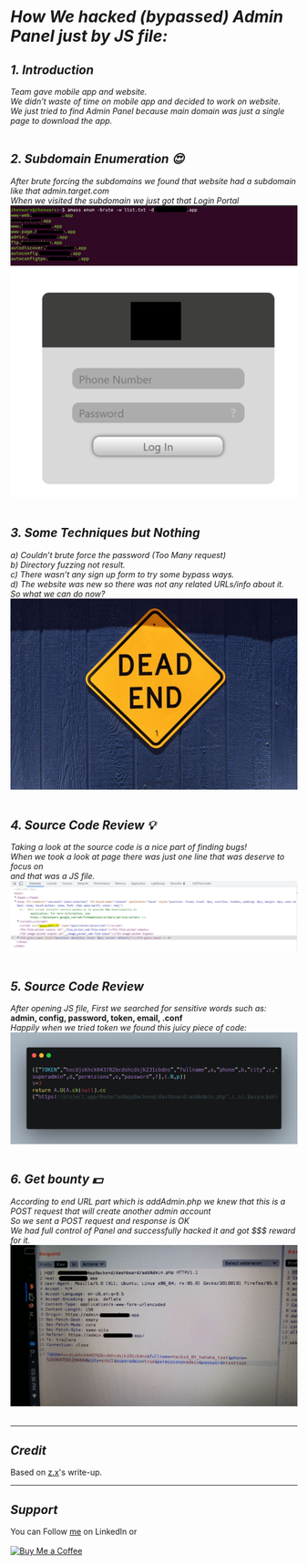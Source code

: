 # ***How We hacked (bypassed) Admin Panel just by JS file:***

## *1. Introduction*
*Team gave mobile app and website.*</br>
*We didn’t waste of time on mobile app and decided to work on website.*</br>
*We just tried to find Admin Panel because main domain was just a single page to download the app.*
</br>&nbsp;

## *2. Subdomain Enumeration 😍*
*After brute forcing the subdomains we found that website had a subdomain like that admin.target.com*</br>
*When we visited the subdomain we just got that Login Portal*</br>
![page](./../images/20220511-1.png)
![page](./../images/20220511-2.png)
</br>&nbsp;

## *3. Some Techniques but Nothing* <br>
*a) Couldn’t brute force the password (Too Many request)*</br>
*b) Directory fuzzing not result.*</br>
*c) There wasn’t any sign up form to try some bypass ways.*</br>
*d) The website was new so there was not any related URLs/info about it.*</br>
*So what we can do now?*</br>
![page](./../images/20220511-3.jpg)
</br>&nbsp;

## *4. Source Code Review 💡*
*Taking a look at the source code is a nice part of finding bugs!*</br>
*When we took a look at page there was just one line that was deserve to focus on*</br>
*and that was a JS file.*</br>
![page](./../images/20220511-4.png)
</br>&nbsp;

## *5. Source Code Review*
*After opening JS file, First we searched for sensitive words such as:*</br>
**admin, config, password, token, email, .conf**</br>
*Happily when we tried token we found this juicy piece of code:*</br>
![page](./../images/20220511-5.png)
</br>&nbsp;

## *6. Get bounty 💵*
*According to end URL part which is addAdmin.php we knew that this is a POST request that will create another admin account*</br>
*So we sent a POST request and response is OK*</br>
*We had full control of Panel and successfully hacked it and got $$$ reward for it.*</br>
![page](./../images/20220511-6.png)
</br>&nbsp;

----
## ***Credit***
Based on [z.x](https://medium.com/@z.x/how-we-hacked-bypassed-admin-panel-just-by-js-file-eaa773b5cdb4)'s write-up.

----
## ***Support***
You can Follow [me](https://www.linkedin.com/in/bhavesh-pardhi-/) on LinkedIn or
<br><br>[![Buy Me a Coffee](https://img.shields.io/badge/Buy%20Me%20a%20Coffee-Support-orange?style=for-the-badge&logo=buy-me-a-coffee)](https://www.buymeacoffee.com/bhaveshpardhi)

